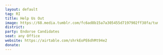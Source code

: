 ```yaml
---
layout: default
tag: RI
title: Help Us Out
image: https://68.media.tumblr.com/fc6ad8b15a7a305455d7197902ff38fa/tumblr_ncvq44Li2Y1s90wi8o1_500.gif
district: 
party: Endorse Candidates
seat: any Office
website: https://airtable.com/shrkEoPE6dhMt94e2
donate: 
---
```

